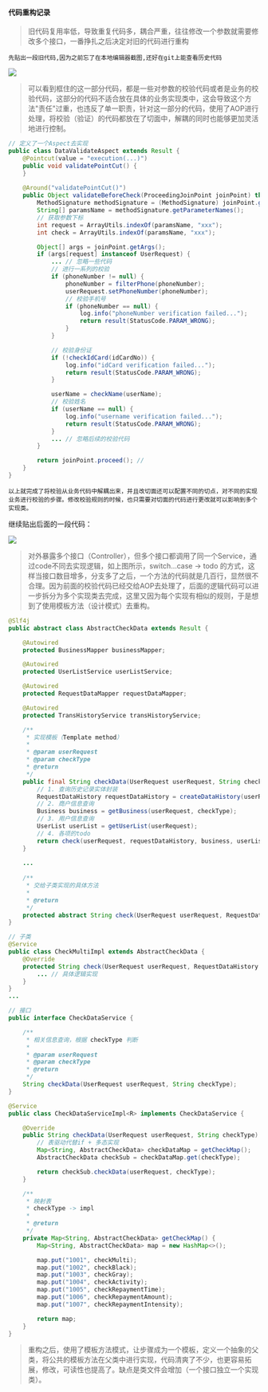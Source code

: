 #### 代码重构记录

> 旧代码复用率低，导致重复代码多，耦合严重，往往修改一个参数就需要修改多个接口，一番挣扎之后决定对旧的代码进行重构

`先贴出一段旧代码,因为之前忘了在本地编辑器截图,还好在git上能查看历史代码`

![](https://i.loli.net/2020/06/12/q4vMIPcWzYfBCHS.png)

> 可以看到框住的这一部分代码，都是一些对参数的校验代码或者是业务的校验代码，这部分的代码不适合放在具体的业务实现类中，这会导致这个方法"责任"过重，也违反了单一职责，针对这一部分的代码，使用了AOP进行处理，将校验（验证）的代码都放在了切面中，解耦的同时也能够更加灵活地进行控制。

```java
// 定义了一个Aspect去实现
public class DataValidateAspect extends Result {
	@Pointcut(value = "execution(...)")
    public void validatePointCut() {
    }
    
    @Around("validatePointCut()")
    public Object validateBeforeCheck(ProceedingJoinPoint joinPoint) throws Throwable {
        MethodSignature methodSignature = (MethodSignature) joinPoint.getSignature();
        String[] paramsName = methodSignature.getParameterNames();
        // 获取参数下标
        int request = ArrayUtils.indexOf(paramsName, "xxx");
        int check = ArrayUtils.indexOf(paramsName, "xxx");

        Object[] args = joinPoint.getArgs();
        if (args[request] instanceof UserRequest) {
            ... // 忽略一些代码
            // 进行一系列的校验    
            if (phoneNumber != null) {
                phoneNumber = filterPhone(phoneNumber);
                userRequest.setPhoneNumber(phoneNumber);
                // 校验手机号
                if (phoneNumber == null) {
                    log.info("phoneNumber verification failed...");
                    return result(StatusCode.PARAM_WRONG);
                }
            }

            // 校验身份证
            if (!checkIdCard(idCardNo)) {
                log.info("idCard verification failed...");
                return result(StatusCode.PARAM_WRONG);
            }

            userName = checkName(userName);
            // 校验姓名
            if (userName == null) {
                log.info("username verification failed...");
                return result(StatusCode.PARAM_WRONG);
            }
			... // 忽略后续的校验代码
        }

        return joinPoint.proceed(); // 
    }
}
```

`以上就完成了将校验从业务代码中解耦出来，并且改切面还可以配置不同的切点，对不同的实现业务进行校验的步骤。修改校验规则的时候，也只需要对切面的代码进行更改就可以影响到多个实现类。`

继续贴出后面的一段代码：

![](https://i.loli.net/2020/06/12/jJzy3AWomQOphdN.png)

> 对外暴露多个接口（Controller），但多个接口都调用了同一个Service，通过code不同去实现逻辑，如上图所示，switch...case -> todo 的方式，这样当接口数目增多，分支多了之后，一个方法的代码就是几百行，显然很不合理。因为前面的校验代码已经交给AOP去处理了，后面的逻辑代码可以进一步拆分为多个实现类去完成，这里又因为每个实现有相似的规则，于是想到了使用模板方法（设计模式）去重构。

```java
@Slf4j
public abstract class AbstractCheckData extends Result {

    @Autowired
    protected BusinessMapper businessMapper;

    @Autowired
    protected UserListService userListService;

    @Autowired
    protected RequestDataMapper requestDataMapper;

    @Autowired
    protected TransHistoryService transHistoryService;

    /**
     * 实现模板（Template method）
     *
     * @param userRequest
     * @param checkType
     * @return
     */
    public final String checkData(UserRequest userRequest, String checkType) {
        // 1. 查询历史记录实体封装
        RequestDataHistory requestDataHistory = createDataHistory(userRequest, checkType);
        // 2. 商户信息查询
        Business business = getBusiness(userRequest, checkType);
        // 3. 用户信息查询
        UserList userList = getUserList(userRequest);
        // 4. 各项的todo
        return check(userRequest, requestDataHistory, business, userList);
    }
    
    ...
        
    /**
     * 交给子类实现的具体方法
     *
     * @return
     */
    protected abstract String check(UserRequest userRequest, RequestDataHistory requestDataHistory, Business findBusiness, UserList userList);
}

// 子类
@Service
public class CheckMultiImpl extends AbstractCheckData {
    @Override
    protected String check(UserRequest userRequest, RequestDataHistory requestDataHistory, Business findBusiness, UserList userList) {
        ... // 具体逻辑实现
    }
}
...
```

```java
// 接口
public interface CheckDataService {

    /**
     * 相关信息查询，根据 checkType 判断
     *
     * @param userRequest
     * @param checkType
     * @return
     */
    String checkData(UserRequest userRequest, String checkType);
}

@Service
public class CheckDataServiceImpl<R> implements CheckDataService {

    @Override
    public String checkData(UserRequest userRequest, String checkType) {
        // 表驱动代替if + 多态实现
        Map<String, AbstractCheckData> checkDataMap = getCheckMap();
        AbstractCheckData checkSub = checkDataMap.get(checkType);

        return checkSub.checkData(userRequest, checkType);
    }

    /**
     * 映射表
     * checkType -> impl
     *
     * @return
     */
    private Map<String, AbstractCheckData> getCheckMap() {
        Map<String, AbstractCheckData> map = new HashMap<>();

        map.put("1001", checkMulti);
        map.put("1002", checkBlack);
        map.put("1003", checkGray);
        map.put("1004", checkActivity);
        map.put("1005", checkRepaymentTime);
        map.put("1006", checkRepaymentAmount);
        map.put("1007", checkRepaymentIntensity);

        return map;
    }
}
```

> 重构之后，使用了模板方法模式，让步骤成为一个模板，定义一个抽象的父类，将公共的模板方法在父类中进行实现，代码清爽了不少，也更容易拓展，修改，可读性也提高了。缺点是类文件会增加（一个接口独立一个实现类）。

